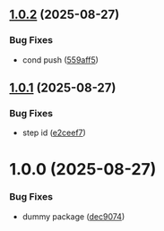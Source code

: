## [1.0.2](https://github.com/Kong/npm-publish-test/compare/v1.0.1...v1.0.2) (2025-08-27)


### Bug Fixes

* cond push ([559aff5](https://github.com/Kong/npm-publish-test/commit/559aff5b1ec433d025b75cce3761c628cd1fff8c))

## [1.0.1](https://github.com/Kong/npm-publish-test/compare/v1.0.0...v1.0.1) (2025-08-27)


### Bug Fixes

* step id ([e2ceef7](https://github.com/Kong/npm-publish-test/commit/e2ceef73395ae184e3d3f0e041944e12893c413f))

# 1.0.0 (2025-08-27)


### Bug Fixes

* dummy package ([dec9074](https://github.com/Kong/npm-publish-test/commit/dec907413bdfef592969353fb8f1cbb9a91e52bc))
